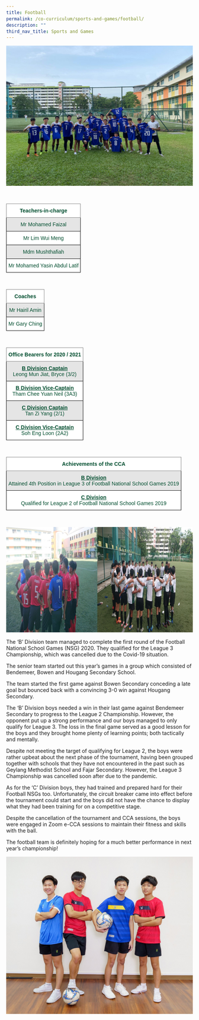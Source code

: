```yaml
---
title: Football
permalink: /co-curriculum/sports-and-games/football/
description: ""
third_nav_title: Sports and Games
---
```

![](/images/FB%202.jpg)

<br>
<style type="text/css">
.tg  {border-collapse:collapse;border-spacing:0;}
.tg td{border-color:black;border-style:solid;border-width:1px;font-family:Arial, sans-serif;font-size:14px;
  overflow:hidden;padding:10px 5px;word-break:normal;}
.tg th{border-color:black;border-style:solid;border-width:1px;font-family:Arial, sans-serif;font-size:14px;
  font-weight:normal;overflow:hidden;padding:10px 5px;word-break:normal;}
.tg .tg-mwbt{background-color:#FFF;border-color:inherit;color:#004D2E;font-weight:bold;text-align:center;vertical-align:middle}
.tg .tg-bapb{background-color:#E5E5E5;color:#004D2E;text-align:center;vertical-align:middle}
.tg .tg-wpup{background-color:#FFF;color:#004D2E;text-align:center;vertical-align:middle}
</style>
<table class="tg">
<thead>
  <tr>
    <th class="tg-mwbt"><span style="font-weight:700">Teachers-in-charge</span></th>
  </tr>
</thead>
<tbody>
  <tr>
    <td class="tg-bapb">Mr Mohamed Faizal</td>
  </tr>
  <tr>
    <td class="tg-wpup">Mr Lim Wui Meng</td>
  </tr>
  <tr>
    <td class="tg-bapb">Mdm Mushthafiah</td>
  </tr>
  <tr>
    <td class="tg-wpup">Mr Mohamed Yasin Abdul Latif</td>
  </tr>
</tbody>
</table>
<br>
<style type="text/css">
.tg  {border-collapse:collapse;border-spacing:0;}
.tg td{border-color:black;border-style:solid;border-width:1px;font-family:Arial, sans-serif;font-size:14px;
  overflow:hidden;padding:10px 5px;word-break:normal;}
.tg th{border-color:black;border-style:solid;border-width:1px;font-family:Arial, sans-serif;font-size:14px;
  font-weight:normal;overflow:hidden;padding:10px 5px;word-break:normal;}
.tg .tg-mwbt{background-color:#FFF;border-color:inherit;color:#004D2E;font-weight:bold;text-align:center;vertical-align:middle}
.tg .tg-bapb{background-color:#E5E5E5;color:#004D2E;text-align:center;vertical-align:middle}
.tg .tg-wpup{background-color:#FFF;color:#004D2E;text-align:center;vertical-align:middle}
</style>
<table class="tg">
<thead>
  <tr>
    <th class="tg-mwbt"><span style="font-weight:700">Coaches</span></th>
  </tr>
</thead>
<tbody>
  <tr>
    <td class="tg-bapb">Mr Hairil Amin</td>
  </tr>
  <tr>
    <td class="tg-wpup">Mr Gary Ching</td>
  </tr>
</tbody>
</table>
<br>
<style type="text/css">
.tg  {border-collapse:collapse;border-spacing:0;}
.tg td{border-color:black;border-style:solid;border-width:1px;font-family:Arial, sans-serif;font-size:14px;
  overflow:hidden;padding:10px 5px;word-break:normal;}
.tg th{border-color:black;border-style:solid;border-width:1px;font-family:Arial, sans-serif;font-size:14px;
  font-weight:normal;overflow:hidden;padding:10px 5px;word-break:normal;}
.tg .tg-mwbt{background-color:#FFF;border-color:inherit;color:#004D2E;font-weight:bold;text-align:center;vertical-align:middle}
.tg .tg-ywyw{background-color:#E5E5E5;color:#004D2E;font-weight:bold;text-align:center;text-decoration:underline;vertical-align:top}
.tg .tg-frvs{background-color:#FFF;color:#004D2E;font-weight:bold;text-align:center;text-decoration:underline;vertical-align:top}
</style>
<table class="tg">
<thead>
  <tr>
    <th class="tg-mwbt"><span style="font-weight:700">Office Bearers for 2020 / 2021</span></th>
  </tr>
</thead>
<tbody>
  <tr>
    <td class="tg-bapb"><b><u>B Division Captain</u></b><br><span style="font-weight:400;color:#004D2E">Leong Mun Jiat, Bryce (3/2)</span></td>
  </tr>
  <tr>
    <td class="tg-wpup"><b><u>B Division Vice-Captain</u></b><br><span style="font-weight:400;color:#004D2E">Tham Chee Yuan Neil (3A3)</span></td>
  </tr>
  <tr>
    <td class="tg-bapb"><b><u>C Division Captain</u></b><br><span style="font-weight:400;color:#004D2E">Tan Zi Yang (2/1)</span></td>
  </tr>
  <tr>
    <td class="tg-wpup"><b><u>C Division Vice-Captain</u></b><br><span style="font-weight:400;color:#004D2E">Soh Eng Loon (2A2)</span></td>
  </tr>
</tbody>
</table>
<br>
<style type="text/css">
.tg  {border-collapse:collapse;border-spacing:0;}
.tg td{border-color:black;border-style:solid;border-width:1px;font-family:Arial, sans-serif;font-size:14px;
  overflow:hidden;padding:10px 5px;word-break:normal;}
.tg th{border-color:black;border-style:solid;border-width:1px;font-family:Arial, sans-serif;font-size:14px;
  font-weight:normal;overflow:hidden;padding:10px 5px;word-break:normal;}
.tg .tg-mwbt{background-color:#FFF;border-color:inherit;color:#004D2E;font-weight:bold;text-align:center;vertical-align:middle}
.tg .tg-ywyw{background-color:#E5E5E5;color:#004D2E;font-weight:bold;text-align:center;text-decoration:underline;vertical-align:top}
.tg .tg-frvs{background-color:#FFF;color:#004D2E;font-weight:bold;text-align:center;text-decoration:underline;vertical-align:top}
</style>
<table class="tg">
<thead>
  <tr>
    <th class="tg-mwbt"><span style="font-weight:700">Achievements of the CCA</span></th>
  </tr>
</thead>
<tbody>
  <tr>
		<td class="tg-bapb"><b><u>B Division</u></b><br><span style="font-weight:400;color:#004D2E">Attained 4</span>th <span style="font-weight:400;color:#004D2E">Position in League 3 of Football National School Games 2019</span></td>
  </tr>
  <tr>
    <td class="tg-wpup"><b><u>C Division</u></b><br><span style="font-weight:400;color:#004D2E">Qualified for League 2 of Football National School Games 2019</span></td>
  </tr>
</tbody>
</table>
<br>

![](/images/FB%206.jpg)

The ‘B’ Division team managed to complete the first round of the Football National School Games (NSG) 2020. They qualified for the League 3 Championship, which was cancelled due to the Covid-19 situation.

  

The senior team started out this year’s games in a group which consisted of Bendemeer, Bowen and Hougang Secondary School.

  

The team started the first game against Bowen Secondary conceding a late goal but bounced back with a convincing 3-0 win against Hougang Secondary.

  

The ‘B’ Division boys needed a win in their last game against Bendemeer Secondary to progress to the League 2 Championship. However, the opponent put up a strong performance and our boys managed to only qualify for League 3. The loss in the final game served as a good lesson for the boys and they brought home plenty of learning points; both tactically and mentally.

  

Despite not meeting the target of qualifying for League 2, the boys were rather upbeat about the next phase of the tournament, having been grouped together with schools that they have not encountered in the past such as Geylang Methodist School and Fajar Secondary. However, the League 3 Championship was cancelled soon after due to the pandemic.

  

As for the ‘C’ Division boys, they had trained and prepared hard for their Football NSGs too. Unfortunately, the circuit breaker came into effect before the tournament could start and the boys did not have the chance to display what they had been training for on a competitive stage.

  

Despite the cancellation of the tournament and CCA sessions, the boys were engaged in Zoom e-CCA sessions to maintain their fitness and skills with the ball.

  

The football team is definitely hoping for a much better performance in next year’s championship!

![](/images/Football.jpg)